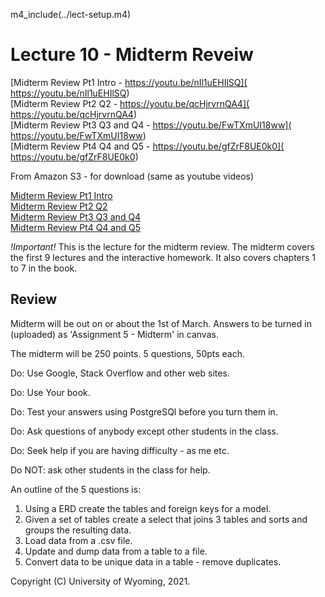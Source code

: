 
m4_include(../lect-setup.m4)

# Lecture 10 - Midterm Reveiw

[Midterm Review Pt1 Intro -  https://youtu.be/nIl1uEHIlSQ]( https://youtu.be/nIl1uEHIlSQ)<br>
[Midterm Review Pt2 Q2 -  https://youtu.be/qcHjrvrnQA4]( https://youtu.be/qcHjrvrnQA4)<br>
[Midterm Review Pt3 Q3 and Q4 -  https://youtu.be/FwTXmUI18ww]( https://youtu.be/FwTXmUI18ww)<br>
[Midterm Review Pt4 Q4 and Q5 -  https://youtu.be/gfZrF8UE0k0]( https://youtu.be/gfZrF8UE0k0)<br>

From Amazon S3 - for download (same as youtube videos)

[Midterm Review Pt1 Intro](http://uw-s20-2015.s3.amazonaws.com/4820-L10-pt1-Midterm-Review.mp4)<br>
[Midterm Review Pt2 Q2](http://uw-s20-2015.s3.amazonaws.com/4820-L10-pt2-Midterm-Review.mp4)<br>
[Midterm Review Pt3 Q3 and Q4](http://uw-s20-2015.s3.amazonaws.com/4820-L10-pt3-Midterm-Review.mp4)<br>
[Midterm Review Pt4 Q4 and Q5](http://uw-s20-2015.s3.amazonaws.com/4820-L10-pt4-Midterm-Review.mp4)<br>

*!Important!* This is the lecture for the midterm review.  The midterm covers the first 9 lectures and the interactive homework.
It also covers chapters 1 to 7 in the book.

## Review

Midterm will be out on or about the 1st of March.  Answers to be turned in (uploaded) as 'Assignment 5 - Midterm' in canvas.

The midterm will be 250 points.  5 questions, 50pts each.  

Do: Use Google, Stack Overflow and other web sites.

Do: Use Your book.

Do: Test your answers using PostgreSQl before you turn them in.

Do: Ask questions of anybody except other students in the class.

Do: Seek help if you are having difficulty - as me etc.

Do NOT: ask other students in the class for help.

An outline of the 5 questions is:

1. Using a ERD create the tables and foreign keys for a model.
2. Given a set of tables create a select that joins 3 tables and sorts and groups the resulting data.
3. Load data from a .csv file.
4. Update and dump data from a table to a file.
5. Convert data to be unique data in a table - remove duplicates.



Copyright (C) University of Wyoming, 2021.

